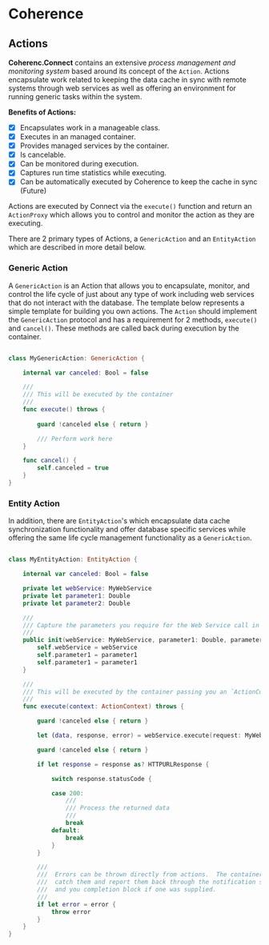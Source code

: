 # Coherence
## Actions

**Coherenc.Connect** contains an extensive *process management and monitoring system* based around its concept of the `Action`. Actions encapsulate work related to keeping the data cache in sync
with remote systems through web services as well as offering an environment for running generic tasks within the system.


**Benefits of Actions:**
- [x] Encapsulates work in a manageable class.
- [x] Executes in an managed container.
- [x] Provides managed services by the container.
- [x] Is cancelable.
- [x] Can be monitored during execution.
- [x] Captures run time statistics while executing.
- [x] Can be automatically executed by Coherence to keep the cache in sync (Future)

Actions are executed by Connect via the `execute()` function and return an `ActionProxy` which allows you to control and monitor the action as they are executing.

There are 2 primary types of Actions, a `GenericAction` and an `EntityAction` which are described in more detail below.

### Generic Action

A `GenericAction` is an Action that allows you to encapsulate, monitor, and control the life cycle of just about any type of work including web services that do not interact with the database.  The template below represents a simple template for building you own actions.
The `Action` should implement the `GenericAction` protocol and has a requirement for 2 methods, `execute()` and `cancel()`.  These methods are called back during execution by the container.


```swift

class MyGenericAction: GenericAction {

    internal var canceled: Bool = false

    ///
    /// This will be executed by the container
    ///
    func execute() throws {
    
        guard !canceled else { return }

        /// Perform work here
    }

    func cancel() {
        self.canceled = true
    }
}
```


### Entity Action

In addition, there are `EntityAction`'s which encapsulate data cache synchronization functionality and offer database specific services while offering the same life cycle management functionality as a `GenericAction`.

```swift

class MyEntityAction: EntityAction {

    internal var canceled: Bool = false

    private let webService: MyWebService
    private let parameter1: Double
    private let parameter2: Double

    ///
    /// Capture the parameters you require for the Web Service call in your init
    ///
    public init(webService: MyWebService, parameter1: Double, parameter1: Double) {
        self.webService = webService
        self.parameter1 = parameter1
        self.parameter1 = parameter1
    }

    ///
    /// This will be executed by the container passing you an `ActionContext` to use for your database work.
    ///
    func execute(context: ActionContext) throws {

        guard !canceled else { return }

        let (data, response, error) = webService.execute(request: MyWebServiceTask(parameter1: self.parameter1, parameter2: self.parameter2))

        guard !canceled else { return }

        if let response = response as? HTTPURLResponse {

            switch response.statusCode {

            case 200:
                ///
                /// Process the returned data
                ///
                break
            default:
                break
            }
        }

        ///
        ///  Errors can be thrown directly from actions.  The container will
        ///  catch them and report them back through the notification system
        ///  and you completion block if one was supplied.
        ///
        if let error = error {
            throw error
        }
    }
}
```